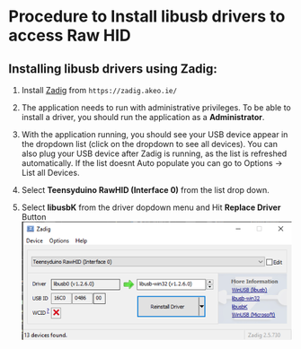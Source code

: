 # Procedure to Install libusb drivers to access Raw HID 

<!-- ## Working With Building Cables
The SSS2 Interface App must be run in Python 3.4. The file SSS2-Interface.py should be opened with Python 3.4 to run. If you are developing files for the different cables, please be sure to set the Universal Flag to True (```UNIVERSAL = True```).
Be sure to commit and Sync all new files to Githup after each development. -->

## Installing libusb drivers using Zadig:
1. Install [Zadig](https://zadig.akeo.ie/) from ```https://zadig.akeo.ie/```
   
2. The application needs to run with administrative privileges. To be able to install a driver, you should run the application as a **Administrator**.
3. With the application running, you should see your USB device appear in the dropdown list (click on the dropdown to see all devices).
You can also plug your USB device after Zadig is running, as the list is refreshed automatically. If the list doesnt Auto populate you can go to Options -> List all Devices.

4. Select **Teensyduino RawHID (Interface 0)** from the list drop down.
5. Select **libusbK** from the driver dopdown menu and Hit **Replace Driver** Button
      ![Zadig Image](Zadig_1.PNG)

